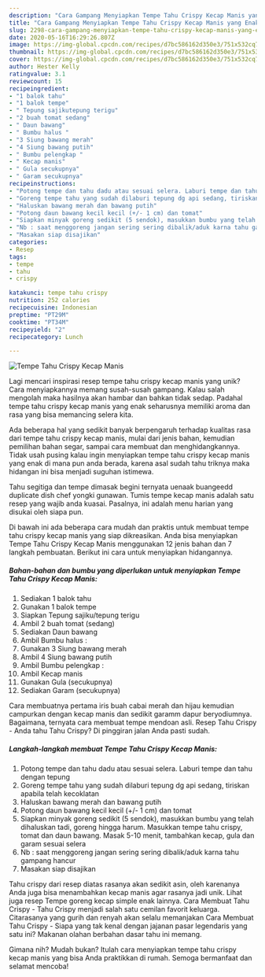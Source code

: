 ```yaml
---
description: "Cara Gampang Menyiapkan Tempe Tahu Crispy Kecap Manis yang Enak Banget"
title: "Cara Gampang Menyiapkan Tempe Tahu Crispy Kecap Manis yang Enak Banget"
slug: 2298-cara-gampang-menyiapkan-tempe-tahu-crispy-kecap-manis-yang-enak-banget
date: 2020-05-16T16:29:26.807Z
image: https://img-global.cpcdn.com/recipes/d7bc586162d350e3/751x532cq70/tempe-tahu-crispy-kecap-manis-foto-resep-utama.jpg
thumbnail: https://img-global.cpcdn.com/recipes/d7bc586162d350e3/751x532cq70/tempe-tahu-crispy-kecap-manis-foto-resep-utama.jpg
cover: https://img-global.cpcdn.com/recipes/d7bc586162d350e3/751x532cq70/tempe-tahu-crispy-kecap-manis-foto-resep-utama.jpg
author: Hester Kelly
ratingvalue: 3.1
reviewcount: 15
recipeingredient:
- "1 balok tahu"
- "1 balok tempe"
- " Tepung sajikutepung terigu"
- "2 buah tomat sedang"
- " Daun bawang"
- " Bumbu halus "
- "3 Siung bawang merah"
- "4 Siung bawang putih"
- " Bumbu pelengkap "
- " Kecap manis"
- " Gula secukupnya"
- " Garam secukupnya"
recipeinstructions:
- "Potong tempe dan tahu dadu atau sesuai selera. Laburi tempe dan tahu dengan tepung"
- "Goreng tempe tahu yang sudah dilaburi tepung dg api sedang, tiriskan apabila telah kecoklatan"
- "Haluskan bawang merah dan bawang putih"
- "Potong daun bawang kecil kecil (+/- 1 cm) dan tomat"
- "Siapkan minyak goreng sedikit (5 sendok), masukkan bumbu yang telah dihaluskan tadi, goreng hingga harum. Masukkan tempe tahu crispy, tomat dan daun bawang. Masak 5-10 menit, tambahkan kecap, gula dan garam sesuai selera"
- "Nb : saat menggoreng jangan sering sering dibalik/aduk karna tahu gampang hancur"
- "Masakan siap disajikan"
categories:
- Resep
tags:
- tempe
- tahu
- crispy

katakunci: tempe tahu crispy 
nutrition: 252 calories
recipecuisine: Indonesian
preptime: "PT29M"
cooktime: "PT34M"
recipeyield: "2"
recipecategory: Lunch

---
```



![Tempe Tahu Crispy Kecap Manis](https://img-global.cpcdn.com/recipes/d7bc586162d350e3/751x532cq70/tempe-tahu-crispy-kecap-manis-foto-resep-utama.jpg)

Lagi mencari inspirasi resep tempe tahu crispy kecap manis yang unik? Cara menyiapkannya memang susah-susah gampang. Kalau salah mengolah maka hasilnya akan hambar dan bahkan tidak sedap. Padahal tempe tahu crispy kecap manis yang enak seharusnya memiliki aroma dan rasa yang bisa memancing selera kita.

Ada beberapa hal yang sedikit banyak berpengaruh terhadap kualitas rasa dari tempe tahu crispy kecap manis, mulai dari jenis bahan, kemudian pemilihan bahan segar, sampai cara membuat dan menghidangkannya. Tidak usah pusing kalau ingin menyiapkan tempe tahu crispy kecap manis yang enak di mana pun anda berada, karena asal sudah tahu triknya maka hidangan ini bisa menjadi suguhan istimewa.

Tahu segitiga dan tempe dimasak begini ternyata uenaak buangeedd duplicate dish chef yongki gunawan. Tumis tempe kecap manis adalah satu resep yang wajib anda kuasai. Pasalnya, ini adalah menu harian yang disukai oleh siapa pun.


Di bawah ini ada beberapa cara mudah dan praktis untuk membuat tempe tahu crispy kecap manis yang siap dikreasikan. Anda bisa menyiapkan Tempe Tahu Crispy Kecap Manis menggunakan 12 jenis bahan dan 7 langkah pembuatan. Berikut ini cara untuk menyiapkan hidangannya.

<!--inarticleads1-->

##### Bahan-bahan dan bumbu yang diperlukan untuk menyiapkan Tempe Tahu Crispy Kecap Manis:

1. Sediakan 1 balok tahu
1. Gunakan 1 balok tempe
1. Siapkan  Tepung sajiku/tepung terigu
1. Ambil 2 buah tomat (sedang)
1. Sediakan  Daun bawang
1. Ambil  Bumbu halus :
1. Gunakan 3 Siung bawang merah
1. Ambil 4 Siung bawang putih
1. Ambil  Bumbu pelengkap :
1. Ambil  Kecap manis
1. Gunakan  Gula (secukupnya)
1. Sediakan  Garam (secukupnya)


Cara membuatnya pertama iris buah cabai merah dan hijau kemudian campurkan dengan kecap manis dan sedikit garamm dapur beryodiumnya. Bagaimana, ternyata cara membuat tempe mendoan asli. Resep Tahu Crispy - Anda tahu Tahu Crispy? Di pinggiran jalan Anda pasti sudah. 

<!--inarticleads2-->

##### Langkah-langkah membuat Tempe Tahu Crispy Kecap Manis:

1. Potong tempe dan tahu dadu atau sesuai selera. Laburi tempe dan tahu dengan tepung
1. Goreng tempe tahu yang sudah dilaburi tepung dg api sedang, tiriskan apabila telah kecoklatan
1. Haluskan bawang merah dan bawang putih
1. Potong daun bawang kecil kecil (+/- 1 cm) dan tomat
1. Siapkan minyak goreng sedikit (5 sendok), masukkan bumbu yang telah dihaluskan tadi, goreng hingga harum. Masukkan tempe tahu crispy, tomat dan daun bawang. Masak 5-10 menit, tambahkan kecap, gula dan garam sesuai selera
1. Nb : saat menggoreng jangan sering sering dibalik/aduk karna tahu gampang hancur
1. Masakan siap disajikan


Tahu crispy dari resep diatas rasanya akan sedikit asin, oleh karenanya Anda juga bisa menambahkan kecap manis agar rasanya jadi unik. Lihat juga resep Tempe goreng kecap simple enak lainnya. Cara Membuat Tahu Crispy - Tahu Crispy menjadi salah satu cemilan favorit keluarga. Citarasanya yang gurih dan renyah akan selalu memanjakan Cara Membuat Tahu Crispy - Siapa yang tak kenal dengan jajanan pasar legendaris yang satu ini? Makanan olahan berbahan dasar tahu ini memang. 

Gimana nih? Mudah bukan? Itulah cara menyiapkan tempe tahu crispy kecap manis yang bisa Anda praktikkan di rumah. Semoga bermanfaat dan selamat mencoba!

